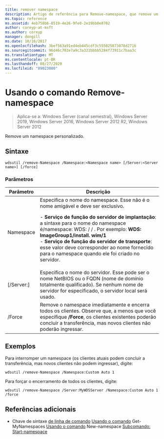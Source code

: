 ```yaml
---
title: remover namespace
description: Artigo de referência para Remove-namespace, que remove um namespace personalizado.
ms.topic: reference
ms.assetid: 4eb758b6-8519-4e26-9fe0-2e19bb0e8702
author: coreyp-at-msft
ms.author: coreyp
manager: dongill
ms.date: 10/16/2017
ms.openlocfilehash: 3bef563a91ed4eb445cdf3c555025873078d2716
ms.sourcegitcommit: 96d46c702e7a9c3a321bbbb5284f73911c7baa3c
ms.translationtype: MT
ms.contentlocale: pt-BR
ms.lasthandoff: 08/27/2020
ms.locfileid: "89023080"
---
```

# <a name="using-the-remove-namespace-command"></a>Usando o comando Remove-namespace

> Aplica-se a: Windows Server (canal semestral), Windows Server 2019, Windows Server 2016, Windows Server 2012 R2, Windows Server 2012

Remove um namespace personalizado.

## <a name="syntax"></a>Sintaxe
```
wdsutil /remove-Namespace /Namespace:<Namespace name> [/Server:<Server name>] [/force]
```
### <a name="parameters"></a>Parâmetros
|Parâmetro|Descrição|
|-------|--------|
|Namespace<Namespace name>|Especifica o nome do namespace. Esse não é o nome amigável e deve ser exclusivo.<p>-   **Serviço de função do servidor de implantação**: a sintaxe para o nome do namespace é/namespace: WDS: <ImageGroup> / <ImageName> / <Index> . Por exemplo: **WDS: ImageGroup1/install. wim/1**<br />-   **Serviço de função do servidor de transporte**: esse valor deve corresponder ao nome fornecido para o namespace quando ele foi criado no servidor.|
|[/Server:<Server name>]|Especifica o nome do servidor. Esse pode ser o nome NetBIOS ou o FQDN (nome de domínio totalmente qualificado). Se nenhum nome de servidor for especificado, o servidor local será usado.|
|/Force|Remove o namespace imediatamente e encerra todos os clientes. Observe que, a menos que você especifique **/Force**, os clientes existentes poderão concluir a transferência, mas novos clientes não poderão ingressar.|
## <a name="examples"></a>Exemplos
Para interromper um namespace (os clientes atuais podem concluir a transferência, mas novos clientes não podem ingressar), digite:
```
wdsutil /remove-Namespace /Namespace:Custom Auto 1
```
Para forçar o encerramento de todos os clientes, digite:
```
wdsutil /remove-Namespace /Server:MyWDSServer /Namespace:Custom Auto 1 /force
```
## <a name="additional-references"></a>Referências adicionais
- Chave de sintaxe [de linha de comando](command-line-syntax-key.md) 
 [Usando o comando](using-the-get-allnamespaces-command.md) 
 Get-MyNamespaces [Usando o comando](using-the-new-namespace-command.md) 
 New-namespace [Subcomando: Start-namespace](subcommand-start-namespace.md)
